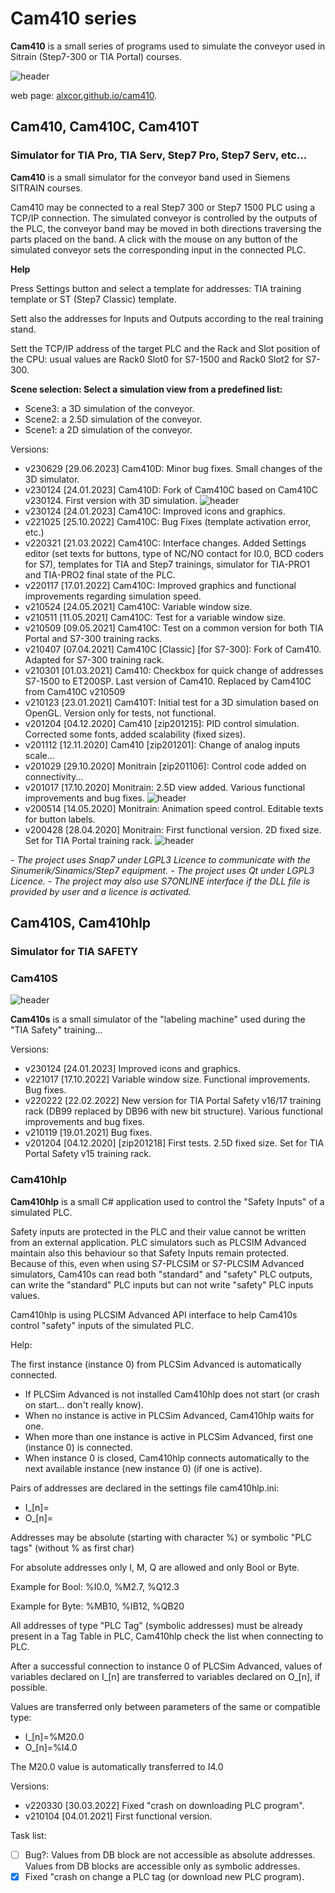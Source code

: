 # Cam410 series

**Cam410** is a small series of programs used to simulate the conveyor used in Sitrain (Step7-300 or TIA Portal) courses.

![header](/docs/images/header.png)

web page:  [alxcor.github.io/cam410](https://alxcor.github.io/cam410).

## Cam410, Cam410C, Cam410T
### Simulator for TIA Pro, TIA Serv, Step7 Pro, Step7 Serv, etc...

**Cam410** is a small simulator for the conveyor band used in Siemens SITRAIN courses.

Cam410 may be connected to a real Step7 300 or Step7 1500 PLC using a TCP/IP connection.
The simulated conveyor is controlled by the outputs of the PLC, the conveyor band may be moved in both directions traversing the parts placed on the band.
A click with the mouse on any button of the simulated conveyor sets the corresponding input in the connected PLC.

**Help**

Press Settings button and select a template for addresses: TIA training template or ST (Step7 Classic) template.

Sett also the addresses for Inputs and Outputs according to the real training stand.

Sett the TCP/IP address of the target PLC and the Rack and Slot position of the CPU: usual values are Rack0 Slot0 for S7-1500 and Rack0 Slot2 for S7-300.

**Scene selection: Select a simulation view from a predefined list:**

- Scene3: a 3D simulation of the conveyor.
- Scene2: a 2.5D simulation of the conveyor.
- Scene1: a 2D simulation of the conveyor.


Versions:
- v230629 [29.06.2023] Cam410D: Minor bug fixes. Small changes of the 3D simulator.
- v230124 [24.01.2023] Cam410D: Fork of Cam410C based on Cam410C v230124. First version with 3D simulation.
![header](/docs/images/cam410_30.png)
- v230124 [24.01.2023] Cam410C: Improved icons and graphics.
- v221025 [25.10.2022] Cam410C: Bug Fixes (template activation error, etc.)
- v220321 [21.03.2022] Cam410C: Interface changes. Added Settings editor (set texts for buttons, type of NC/NO contact for I0.0, BCD coders for S7), templates for TIA and Step7 trainings, simulator for TIA-PRO1 and TIA-PRO2 final state of the PLC.
- v220117 [17.01.2022] Cam410C: Improved graphics and functional improvements regarding simulation speed.
- v210524 [24.05.2021] Cam410C: Variable window size.
- v210511 [11.05.2021] Cam410C: Test for a variable window size.
- v210509 [09.05.2021] Cam410C: Test on a common version for both TIA Portal and S7-300 training racks.
- v210407 [07.04.2021] Cam410C [Classic] [for S7-300]: Fork of Cam410. Adapted for S7-300 training rack.
- v210301 [01.03.2021] Cam410: Checkbox for quick change of addresses S7-1500 to ET200SP. Last version of Cam410. Replaced by Cam410C from Cam410C v210509
- v210123 [23.01.2021] Cam410T: Initial test for a 3D simulation based on OpenGL. Version only for tests, not functional.
- v201204 [04.12.2020] Cam410 [zip201215]: PID control simulation. Corrected some fonts, added scalability (fixed sizes).
- v201112 [12.11.2020] Cam410 [zip201201]: Change of analog inputs scale...
- v201029 [29.10.2020] Monitrain [zip201106]: Control code added on connectivity...
- v201017 [17.10.2020] Monitrain: 2.5D view added. Various functional improvements and bug fixes.
![header](/docs/images/cam410_25.png)
- v200514 [14.05.2020] Monitrain: Animation speed control. Editable texts for button labels.
- v200428 [28.04.2020] Monitrain: First functional version. 2D fixed size. Set for TIA Portal training rack.
![header](/docs/images/cam410_20.png)


*- The project uses Snap7 under LGPL3 Licence to communicate with the Sinumerik/Sinamics/Step7 equipment.*
*- The project uses Qt under LGPL3 Licence.*
*- The project may also use S7ONLINE interface if the DLL file is provided by user and a licence is activated.*


## Cam410S, Cam410hlp
### Simulator for TIA SAFETY

### Cam410S
![header](/docs/images/cam410s_20.png)

**Cam410s** is a small simulator of the "labeling machine" used during the "TIA Safety" training...

Versions:
- v230124 [24.01.2023] Improved icons and graphics.
- v221017 [17.10.2022] Variable window size. Functional improvements. Bug fixes.
- v220222 [22.02.2022] New version for TIA Portal Safety v16/17 training rack (DB99 replaced by DB96 with new bit structure). Various functional improvements and bug fixes.
- v210119 [19.01.2021] Bug fixes.
- v201204 [04.12.2020] [zip201218] First tests. 2.5D fixed size. Set for TIA Portal Safety v15 training rack.


### Cam410hlp
**Cam410hlp** is a small C# application used to control the "Safety Inputs" of a simulated PLC.

Safety inputs are protected in the PLC and their value cannot be written from an external application.
PLC simulators such as PLCSIM Advanced maintain also this behaviour so that Safety Inputs remain protected.
Because of this, even when using S7-PLCSIM or S7-PLCSIM Advanced simulators, Cam410s can read both "standard" and "safety" PLC outputs, can write the "standard" PLC inputs but can not write "safety" PLC inputs values.

Cam410hlp is using PLCSIM Advanced API interface to help Cam410s control "safety" inputs of the simulated PLC.

Help:

The first instance (instance 0) from PLCSim Advanced is automatically connected.
- If PLCSim Advanced is not installed Cam410hlp does not start (or crash on start... don't really know).
- When no instance is active in PLCSim Advanced, Cam410hlp waits for one.
- When more than one instance is active in PLCSim Advanced, first one (instance 0) is connected.
- When instance 0 is closed, Cam410hlp connects automatically to the next available instance (new instance 0) (if one is active).

Pairs of addresses are declared in the settings file cam410hlp.ini:
-  I_[n]=
-  O_[n]=

  Addresses may be absolute (starting with character %) or symbolic "PLC tags" (without % as first char)

  For absolute addresses only I, M, Q are allowed and only Bool or Byte.

  Example for Bool: %I0.0, %M2.7, %Q12.3

  Example for Byte: %MB10, %IB12, %QB20

  All addresses of type "PLC Tag" (symbolic addresses) must be already present in a Tag Table in PLC, Cam410hlp check the list when connecting to PLC.

After a successful connection to instance 0 of PLCSim Advanced, values of variables declared on I_[n] are transferred to variables declared on O_[n], if possible.

  Values are transferred only between parameters of the same or compatible type:

-  I_[n]=%M20.0
-  O_[n]=%I4.0

  The M20.0 value is automatically transferred to I4.0

Versions:
- v220330 [30.03.2022] Fixed "crash on downloading PLC program".
- v210104 [04.01.2021] First functional version.

Task list:
- [ ] Bug?: Values from DB block are not accessible as absolute addresses. Values from DB blocks are accessible only as symbolic addresses.
- [x] Fixed "crash on change a PLC tag (or download new PLC program).
